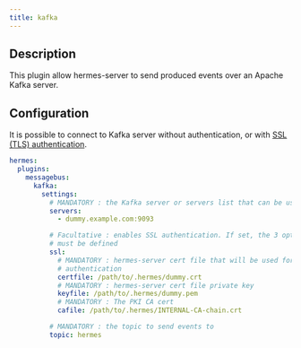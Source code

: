 ```yaml
---
title: kafka
---
```


## Description

This plugin allow hermes-server to send produced events over an Apache Kafka server.

## Configuration

It is possible to connect to Kafka server without authentication, or with [SSL (TLS) authentication](https://kafka.apache.org/documentation/#security_ssl).

```yaml
hermes:
  plugins:
    messagebus:
      kafka:
        settings:
          # MANDATORY : the Kafka server or servers list that can be used
          servers:
            - dummy.example.com:9093

          # Facultative : enables SSL authentication. If set, the 3 options below
          # must be defined
          ssl:
            # MANDATORY : hermes-server cert file that will be used for
            # authentication
            certfile: /path/to/.hermes/dummy.crt
            # MANDATORY : hermes-server cert file private key
            keyfile: /path/to/.hermes/dummy.pem
            # MANDATORY : The PKI CA cert
            cafile: /path/to/.hermes/INTERNAL-CA-chain.crt

          # MANDATORY : the topic to send events to
          topic: hermes
```
